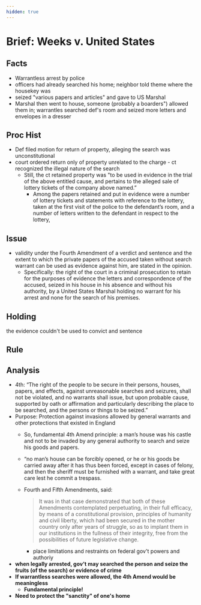 ```yaml
---
hidden: true
---
```


# Brief: Weeks v. United States

## Facts

* Warrantless arrest by police
* officers had already searched his home; neighbor told theme where the housekey was
* seized "various papers and articles" and gave to US Marshal
* Marshal then went to house, someone (probably a boarders") allowed them in; warrantles searched def's room and seized more letters and envelopes in a dresser

## Proc Hist&#x20;

* Def filed motion for return of property, alleging the search was unconstitutional
* court ordered return only of property unrelated to the charge - ct recognized the illegal nature of the search
  * Still, the ct retained property was "to be used in evidence in the trial of the above entitled cause, and pertains to the alleged sale of lottery tickets of the company above named.”
    * Among the papers retained and put in evidence were a number of lottery tickets and statements with reference to the lottery, taken at the first visit of the police to the defendant’s room, and a number of letters written to the defendant in respect to the lottery,

## Issue

* validity under the Fourth Amendment of a verdict and sentence and the extent to which the private papers of the accused taken without search warrant can be used as evidence against him, are stated in the opinion.
  * Specifically: the right of the court in a criminal prosecution to retain for the purposes of evidence the letters and correspondence of the accused, seized in his house in his absence and without his authority, by a United States Marshal holding no warrant for his arrest and none for the search of his premises.

## Holding

the evidence couldn't be used to convict and sentence

## Rule



## Analysis

* 4th: “The right of the people to be secure in their persons, houses, papers, and effects, against unreasonable searches and seizures, shall not be violated, and no warrants shall issue, but upon probable cause, supported by oath or affirmation and particularly describing the place to be searched, and the persons or things to be seized.”
* Purpose: Protection against invasions allowed by general warrants and other protections that existed in England
  * So, fundamental 4th Amend principle: a man’s house was his castle and not to be invaded by any general authority to search and seize his goods and papers.&#x20;
  * &#x20;“no man’s house can be forcibly opened, or he or his goods be carried away after it has thus been forced, except in cases of felony, and then the sheriff must be furnished with a warrant, and take great care lest he commit a trespass.&#x20;
  *   &#x20;Fourth and Fifth Amendments, said:

      > It was in that case demonstrated that both of these Amendments contemplated perpetuating, in their full efficacy, by means of a constitutional provision, principles of humanity and civil liberty, which had been secured in the mother country only after years of struggle, so as to implant them in our institutions in the fullness of their integrity, free from the possibilities of future legislative change.

      * place limitations and restraints on federal gov't powers and authoriy
* **when legally arrested, gov't may searched the person and seize the fruits (of the search) or evidence of crime**
* **If warrantless searches were allowed, the 4th Amend would be meaningless**
  * **Fundamental principle!**
* **Need to protect the "sanctity" of one's home**
